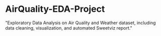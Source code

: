 # AirQuality-EDA-Project
"Exploratory Data Analysis on Air Quality and Weather dataset, including data cleaning, visualization, and automated Sweetviz report."
